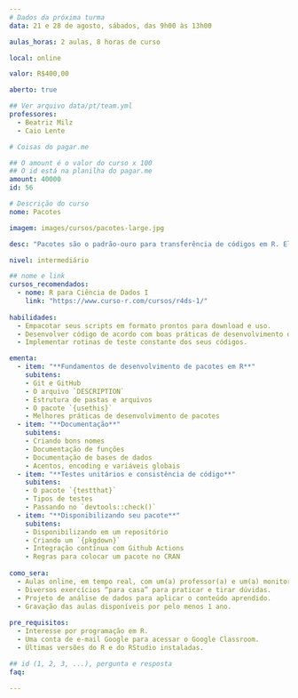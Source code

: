 ```yaml
---
# Dados da próxima turma
data: 21 e 28 de agosto, sábados, das 9h00 às 13h00

aulas_horas: 2 aulas, 8 horas de curso

local: online

valor: R$400,00

aberto: true

## Ver arquivo data/pt/team.yml
professores:
  - Beatriz Milz
  - Caio Lente

# Coisas do pagar.me

## O amount é o valor do curso x 100
## O id está na planilha do pagar.me
amount: 40000
id: 56

# Descrição do curso
nome: Pacotes

imagem: images/cursos/pacotes-large.jpg

desc: "Pacotes são o padrão-ouro para transferência de códigos em R. Eles encapsulam funções e sua documentação, bem como exemplos de código e conjuntos de dados. Nesse curso você vai aprender a transformar seus scripts em pacotes que outras pessoas podem baixar, instalar e usar. Pode parecer muito difícil, mas na verdade escrever seus programas em pacotes pode simplificar e agilizar o seu trabalho, além de facilitar o compartilhamento. Vamos te guiar desde os princípios e definições básicas de pacotes até as melhores práticas, como o uso de testes unitários e elaboração de documentação."

nivel: intermediário

## nome e link
cursos_recomendados:
  - nome: R para Ciência de Dados I
    link: "https://www.curso-r.com/cursos/r4ds-1/"
  
habilidades:
  - Empacotar seus scripts em formato prontos para download e uso.
  - Desenvolver código de acordo com boas práticas de desenvolvimento de pacotes.
  - Implementar rotinas de teste constante dos seus códigos.

ementa:
  - item: "**Fundamentos de desenvolvimento de pacotes em R**"
    subitens:
    - Git e GitHub
    - O arquivo `DESCRIPTION`
    - Estrutura de pastas e arquivos
    - O pacote `{usethis}`
    - Melhores práticas de desenvolvimento de pacotes
  - item: "**Documentação**"
    subitens:
    - Criando bons nomes
    - Documentação de funções
    - Documentação de bases de dados
    - Acentos, encoding e variáveis globais
  - item: "**Testes unitários e consistência de código**"
    subitens:
    - O pacote `{testthat}`
    - Tipos de testes
    - Passando no `devtools::check()`
  - item: "**Disponibilizando seu pacote**"
    subitens:
    - Disponibilizando em um repositório
    - Criando um `{pkgdown}`
    - Integração contínua com Github Actions
    - Regras para colocar um pacote no CRAN
  
como_sera: 
  - Aulas online, em tempo real, com um(a) professor(a) e um(a) monitor(a).
  - Diversos exercícios “para casa” para praticar e tirar dúvidas.
  - Projeto de análise de dados para aplicar o conteúdo aprendido.
  - Gravação das aulas disponíveis por pelo menos 1 ano.
  
pre_requisitos: 
  - Interesse por programação em R.
  - Uma conta de e-mail Google para acessar o Google Classroom.
  - Últimas versões do R e do RStudio instaladas.

## id (1, 2, 3, ...), pergunta e resposta
faq:
  
---
```


